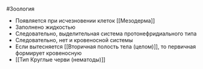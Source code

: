 #Зоология 
- Появляется при исчезновении клеток [[Мезодерма]] 
- Заполнено жидкостью
- Следовательно, выделительная система протонефридиального типа
- Следовательно, нет и кровеносной системы
- Если вытесняется [[Вторичная полость тела (целом)]], то первичная формирует кровеносную
- [[Тип Круглые черви (нематоды)]]
